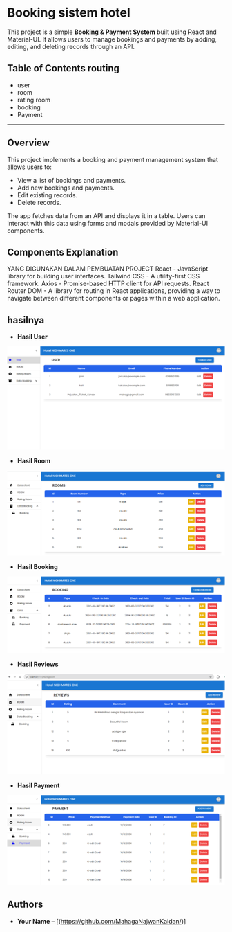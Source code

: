 # Booking sistem hotel

This project is a simple **Booking & Payment System** built using React and Material-UI. It allows users to manage bookings and payments by adding, editing, and deleting records through an API.

## Table of Contents routing
- user
- room
- rating room
- booking
- Payment

---

## Overview
This project implements a booking and payment management system that allows users to:
- View a list of bookings and payments.
- Add new bookings and payments.
- Edit existing records.
- Delete records.

The app fetches data from an API and displays it in a table. Users can interact with this data using forms and modals provided by Material-UI components.

## Components Explanation

YANG DIGUNAKAN DALAM PEMBUATAN PROJECT
React - JavaScript library for building user interfaces.
Tailwind CSS - A utility-first CSS framework.
Axios - Promise-based HTTP client for API requests.
React Router DOM - A library for routing in React applications, providing a way to navigate between different components or pages within a web application.


## hasilnya

- **Hasil User**
<img src="./img/user.png" />




- **Hasil Room**
<img src="./img/room.png" />



- **Hasil Booking**
<img src="./img/booking.png" />



- **Hasil Reviews**
<img src="./img/review.png" />



- **Hasil Payment**
<img src="./img/payment.png" />



<br>


## Authors
- **Your Name** – [(https://github.com/MahagaNajwanKaidan/)]
